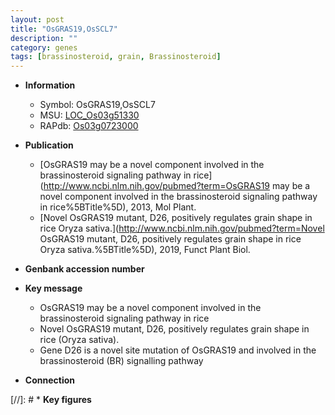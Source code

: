 ```yaml
---
layout: post
title: "OsGRAS19,OsSCL7"
description: ""
category: genes
tags: [brassinosteroid, grain, Brassinosteroid]
---
```


* **Information**  
    + Symbol: OsGRAS19,OsSCL7  
    + MSU: [LOC_Os03g51330](http://rice.uga.edu/cgi-bin/ORF_infopage.cgi?orf=LOC_Os03g51330)  
    + RAPdb: [Os03g0723000](http://rapdb.dna.affrc.go.jp/viewer/gbrowse_details/irgsp1?name=Os03g0723000)  

* **Publication**  
    + [OsGRAS19 may be a novel component involved in the brassinosteroid signaling pathway in rice](http://www.ncbi.nlm.nih.gov/pubmed?term=OsGRAS19 may be a novel component involved in the brassinosteroid signaling pathway in rice%5BTitle%5D), 2013, Mol Plant.
    + [Novel OsGRAS19 mutant, D26, positively regulates grain shape in rice Oryza sativa.](http://www.ncbi.nlm.nih.gov/pubmed?term=Novel OsGRAS19 mutant, D26, positively regulates grain shape in rice Oryza sativa.%5BTitle%5D), 2019, Funct Plant Biol.

* **Genbank accession number**  

* **Key message**  
    + OsGRAS19 may be a novel component involved in the brassinosteroid signaling pathway in rice
    + Novel OsGRAS19 mutant, D26, positively regulates grain shape in rice (Oryza sativa).
    + Gene D26 is a novel site mutation of OsGRAS19 and involved in the brassinosteroid (BR) signalling pathway

* **Connection**  

[//]: # * **Key figures**  



